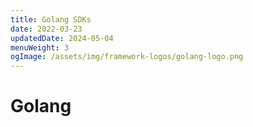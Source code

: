 ```yaml
---
title: Golang SDKs
date: 2022-03-23
updatedDate: 2024-05-04
menuWeight: 3
ogImage: /assets/img/framework-logos/golang-logo.png
---
```


# Golang

